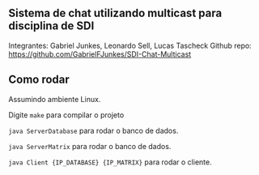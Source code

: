 ## Sistema de chat utilizando multicast para disciplina de SDI

  Integrantes: Gabriel Junkes, Leonardo Sell, Lucas Tascheck
  Github repo: https://github.com/GabrielFJunkes/SDI-Chat-Multicast 
## Como rodar
Assumindo ambiente Linux.

Digite `make` para compilar o projeto

`java ServerDatabase` para rodar o banco de dados.

`java ServerMatrix` para rodar o banco de dados.

`java Client {IP_DATABASE} {IP_MATRIX}` para rodar o cliente.
